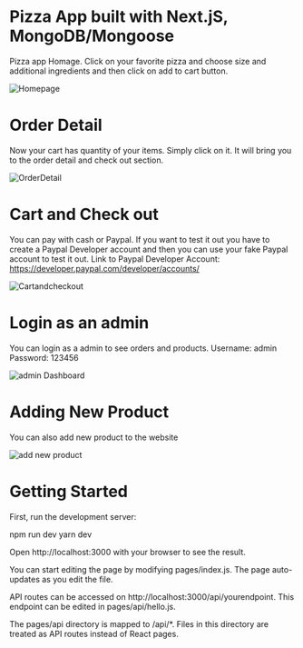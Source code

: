 # Pizza App built with Next.jS, MongoDB/Mongoose

Pizza app Homage. Click on your favorite pizza and choose size and additional ingredients and then click on add to cart button.

![Homepage](https://user-images.githubusercontent.com/70451928/157096037-ea90f7a4-aeef-483b-908e-418f4823b5fb.png)
# Order Detail
Now your cart has quantity of your items. Simply click on it. It will bring you to the order detail and check out section. 


![OrderDetail](https://user-images.githubusercontent.com/70451928/157096099-259cb510-d008-4d62-9f84-d960ba2c504b.png)
# Cart and Check out
You can pay with cash or Paypal. If you want to test it out you have to create a Paypal Developer account and then you can use your fake Paypal account to test it out. Link to Paypal Developer Account: https://developer.paypal.com/developer/accounts/


![Cartandcheckout](https://user-images.githubusercontent.com/70451928/157096154-494563b1-96d0-4298-b62c-40bceebdeb82.png)
# Login as an admin 
You can login as a admin to see orders and products. 
Username: admin
Password: 123456


![admin Dashboard](https://user-images.githubusercontent.com/70451928/157096208-412715ea-7e16-43b5-8df4-7c5a14706147.png)

# Adding New Product
You can also add new product to the website


![add new product](https://user-images.githubusercontent.com/70451928/157097361-ea830085-d21f-496a-8d11-67d28f139140.PNG)


# Getting Started 
First, run the development server:

npm run dev
yarn dev

Open http://localhost:3000 with your browser to see the result.

You can start editing the page by modifying pages/index.js. The page auto-updates as you edit the file.

API routes can be accessed on http://localhost:3000/api/yourendpoint. This endpoint can be edited in pages/api/hello.js.

The pages/api directory is mapped to /api/*. Files in this directory are treated as API routes instead of React pages.
